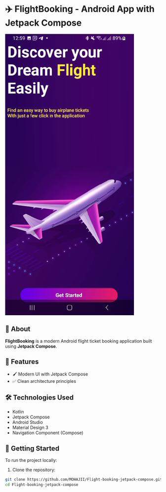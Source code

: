 # ✈️ FlightBooking - Android App with Jetpack Compose

![App Preview](image.png)

## 📌 About

**FlightBooking** is a modern Android flight ticket booking application built using **Jetpack Compose**. 

## 🚀 Features

- 🖌️ Modern UI with Jetpack Compose
- ✅ Clean architecture principles

## 🛠️ Technologies Used

- Kotlin
- Jetpack Compose
- Android Studio
- Material Design 3
- Navigation Component (Compose)

## 📲 Getting Started

To run the project locally:

1. Clone the repository:

```bash
git clone https://github.com/MOHAJII/Flight-booking-jetpack-compose.git
cd Flight-booking-jetpack-compose
